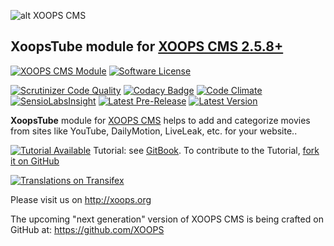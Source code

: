 ![alt XOOPS CMS](http://xoops.org/images/logoXoops4GithubRepository.png)
## XoopsTube module for  [XOOPS CMS 2.5.8+](https://xoops.org)
[![XOOPS CMS Module](https://img.shields.io/badge/XOOPS%20CMS-Module-blue.svg)](http://xoops.org)
[![Software License](https://img.shields.io/badge/license-GPL-brightgreen.svg?style=flat)](LICENSE)

[![Scrutinizer Code Quality](https://img.shields.io/scrutinizer/g/XoopsModules25x/xoopstube.svg?style=flat)](https://scrutinizer-ci.com/g/XoopsModules25x/xoopstube/?branch=master)
[![Codacy Badge](https://api.codacy.com/project/badge/Grade/93a615a5acf448219de3a44ca4e9d5f7)](https://www.codacy.com/app/mambax7/xoopstube_2)
[![Code Climate](https://img.shields.io/codeclimate/github/XoopsModules25x/xoopstube.svg?style=flat)](https://codeclimate.com/github/XoopsModules25x/xoopstube)
[![SensioLabsInsight](https://insight.sensiolabs.com/projects/68207475-07ff-4567-a282-6e2f119077d2/mini.png)](https://insight.sensiolabs.com/projects/68207475-07ff-4567-a282-6e2f119077d2)
[![Latest Pre-Release](https://img.shields.io/github/tag/XoopsModules25x/xoopstube.svg?style=flat)](https://github.com/XoopsModules25x/xoopstube/tags/)
[![Latest Version](https://img.shields.io/github/release/XoopsModules25x/xoopstube.svg?style=flat)](https://github.com/XoopsModules25x/xoopstube/releases/)

**XoopsTube** module for [XOOPS CMS](http://xoops.org) helps to add and categorize movies from sites like YouTube, DailyMotion, LiveLeak, etc. for your website..

[![Tutorial Available](http://xoops.org/images/tutorial-available-blue.svg)](https://www.gitbook.com/book/xoops/xoopstube-tutorial/) Tutorial: see [GitBook](https://www.gitbook.com/book/xoops/xoopstube-tutorial/).
To contribute to the Tutorial, [fork it on GitHub](https://github.com/XoopsDocs/xoopstube-tutorial)

[![Translations on Transifex](http://xoops.org/images/translations-transifex-blue.svg)](https://www.transifex.com/xoops)

Please visit us on http://xoops.org

The upcoming "next generation" version of XOOPS CMS is being crafted on GitHub at: https://github.com/XOOPS
